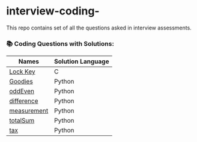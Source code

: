 # interview-coding-
This repo contains set of all the questions asked in interview assessments.    

###  📚 Coding Questions with Solutions:    
|Names|Solution Language|
|-----|-----------------|
|[Lock Key](https://github.com/jelonmusk/interview-coding-/blob/main/lock_key)| C |      
|[Goodies](https://github.com/jelonmusk/interview-coding-/blob/main/goodies) | Python |   
|[oddEven](https://github.com/jelonmusk/interview-coding-/blob/main/oddEven) | Python |   
|[difference](https://github.com/jelonmusk/interview-coding-/blob/main/difference) | Python |   
|[measurement](https://github.com/jelonmusk/interview-coding-/blob/main/measurement) | Python | 
|[totalSum](https://github.com/jelonmusk/interview-coding-/blob/main/totalSum) | Python | 
|[tax](https://github.com/jelonmusk/interview-coding-/blob/main/tax) | Python |     



